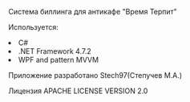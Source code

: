 Система биллинга для антикафе "Время Терпит"

Используется:
<li> C#
<li> .NET Framework 4.7.2
<li> WPF and pattern MVVM

Приложение разработано Stech97(Степучев М.А.)

Лицензия APACHE LICENSE VERSION 2.0
